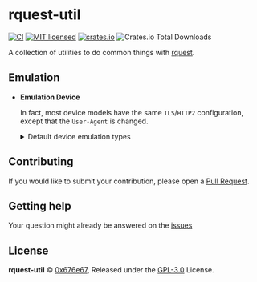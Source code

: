 # rquest-util

[![CI](https://github.com/0x676e67/rquest-util/actions/workflows/ci.yml/badge.svg)](https://github.com/0x676e67/rquest-util/actions/workflows/ci.yml)
[![MIT licensed](https://img.shields.io/badge/license-GPL3.0-blue.svg)](./LICENSE)
[![crates.io](https://img.shields.io/crates/v/rquest-util.svg)](https://crates.io/crates/rquest-util)
![Crates.io Total Downloads](https://img.shields.io/crates/d/rquest-util)

A collection of utilities to do common things with [rquest](https://github.com/0x676e67/rquest).

## Emulation

- **Emulation Device**

  In fact, most device models have the same `TLS`/`HTTP2` configuration, except that the `User-Agent` is changed.

    <details>

    <summary>Default device emulation types</summary>

    | **Browser**   | **Versions**                                                                                     |
    |---------------|--------------------------------------------------------------------------------------------------|
    | **Chrome**    | `Chrome100`, `Chrome101`, `Chrome104`, `Chrome105`, `Chrome106`, `Chrome107`, `Chrome108`, `Chrome109`, `Chrome114`, `Chrome116`, `Chrome117`, `Chrome118`, `Chrome119`, `Chrome120`, `Chrome123`,             `Chrome124`, `Chrome126`, `Chrome127`, `Chrome128`, `Chrome129`, `Chrome130`, `Chrome131`, `Chrome132`, `Chrome133` |
    | **Edge**      | `Edge101`, `Edge122`, `Edge127`, `Edge131`                                                       |
    | **Safari**    | `SafariIos17_2`, `SafariIos17_4_1`, `SafariIos16_5`, `Safari15_3`, `Safari15_5`, `Safari15_6_1`, `Safari16`, `Safari16_5`, `Safari17_0`, `Safari17_2_1`, `Safari17_4_1`, `Safari17_5`, `Safari18`,             `SafariIPad18`, `Safari18_2`, `Safari18_1_1`, `Safari18_3` |
    | **OkHttp**    | `OkHttp3_9`, `OkHttp3_11`, `OkHttp3_13`, `OkHttp3_14`, `OkHttp4_9`, `OkHttp4_10`, `OkHttp5`         |
    | **Firefox**   | `Firefox109`, `Firefox117`, `Firefox128`, `Firefox133`, `Firefox135`, `FirefoxPrivate135`, `FirefoxAndroid135` |

    </details>

## Contributing

If you would like to submit your contribution, please open a [Pull Request](https://github.com/0x676e67/rquest-util/pulls).

## Getting help

Your question might already be answered on the [issues](https://github.com/0x676e67/rquest-util/issues)

## License

**rquest-util** © [0x676e67](https://github.com/0x676e67), Released under the [GPL-3.0](https://github.com/0x676e67/rquest-util/blob/main/LICENSE) License.
